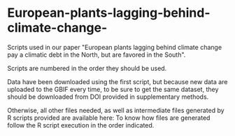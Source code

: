 # European-plants-lagging-behind-climate-change-
Scripts used in our paper "European plants lagging behind climate change pay a climatic debt in the North, but are favored in the South".

Scripts are numbered in the order they should be used.

Data have been downloaded using the first script, but because new data are uploaded to the GBIF every time, to be sure to get the same dataset, they should be downloaded from DOI provided in supplementary methods.

Otherwise, all other files needed, as well as intermediate files generated by R scripts provided are available here:
To know how files are generated follow the R script execution in the order indicated.

